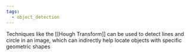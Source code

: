 ```yaml
---
tags:
  - object_detection
---
```

Techniques like the [[Hough Transform]] can be used to detect lines and circle in an image, which can indirectly help locate objects with specific geometric shapes